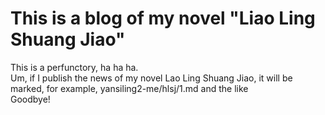 # This is a blog of my novel "Liao Ling Shuang Jiao"
This is a perfunctory, ha ha ha.  <br>
Um, if I publish the news of my novel Lao Ling Shuang Jiao, it will be marked, for example, yansiling2-me/hlsj/1.md and the like<br>
 Goodbye!
